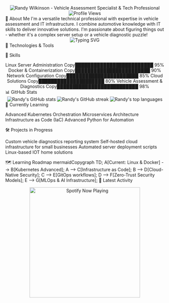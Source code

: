 <!-- Dark/Light Mode Banner -->
<div align="center">
  <picture>
    <source media="(prefers-color-scheme: dark)" srcset="https://github.com/randywilkinson/randywilkinson/raw/main/assets/header-dark.svg">
    <source media="(prefers-color-scheme: light)" srcset="https://github.com/randywilkinson/randywilkinson/raw/main/assets/header-light.svg">
    <img alt="Randy Wilkinson - Vehicle Assessment Specialist & Tech Professional" src="https://github.com/randywilkinson/randywilkinson/raw/main/assets/header-light.svg">
  </picture>
</div>
<div align="center">
  <img src="https://komarev.com/ghpvc/?username=randywilkinson&style=flat-square&color=blue" alt="Profile Views"/>
</div>
💫 About Me
I'm a versatile technical professional with expertise in vehicle assessment and IT infrastructure. I combine automotive knowledge with IT skills to deliver innovative solutions. I'm passionate about figuring things out - whether it's a complex server setup or a vehicle diagnostic puzzle!
<!-- Animated Terminal -->
<div align="center">
  <img src="https://readme-typing-svg.herokuapp.com?font=Fira+Code&pause=1000&width=435&lines=Linux+Server+Administrator;Docker+%26+Kubernetes+Enthusiast;Vehicle+Assessment+Specialist;Problem+Solver;Continuous+Learner" alt="Typing SVG" />
</div>
🔧 Technologies & Tools

🚀 Skills
<div align="center">
Linux Server Administration
Copy█████████████████████████   95%
Docker & Containerization
Copy████████████████████████    90%
Network Configuration
Copy███████████████████████     85%
Cloud Solutions
Copy█████████████████████       80%
Vehicle Assessment & Diagnostics
Copy██████████████████████████  98%
</div>
📊 GitHub Stats
<div align="center">
  <img src="https://github-readme-stats.vercel.app/api?username=randywilkinson&show_icons=true&theme=radical" alt="Randy's GitHub stats" />
  <img src="https://github-readme-streak-stats.herokuapp.com/?user=randywilkinson&theme=radical" alt="Randy's GitHub streak" />
  <img src="https://github-readme-stats.vercel.app/api/top-langs/?username=randywilkinson&layout=compact&theme=radical" alt="Randy's top languages" />
</div>
🌱 Currently Learning

Advanced Kubernetes Orchestration
Microservices Architecture
Infrastructure as Code (IaC)
Advanced Python for Automation

🛠️ Projects in Progress

Custom vehicle diagnostics reporting system
Self-hosted cloud infrastructure for small businesses
Automated server deployment scripts
Linux-based IOT home solutions

🗺️ Learning Roadmap
mermaidCopygraph TD;
    A[Current: Linux & Docker] --> B[Kubernetes Advanced];
    A --> C[Infrastructure as Code];
    B --> D[Cloud-Native Security];
    C --> E[GitOps workflows];
    D --> F[Zero-Trust Security Models];
    E --> G[MLOps & AI Infrastructure];
🔄 Latest Activity
<!-- GITHUB_ACTIVITY:START -->
<!-- This section will be automatically updated by a GitHub Action -->
<!-- GITHUB_ACTIVITY:END -->
<!-- Spotify Now Playing -->
<div align="center">
  <a href="https://open.spotify.com/user/yourusername">
    <img src="https://novatorem-git-master-yourusername.vercel.app/api/spotify" alt="Spotify Now Playing" width="350" />
  </a>
</div>
</div>
